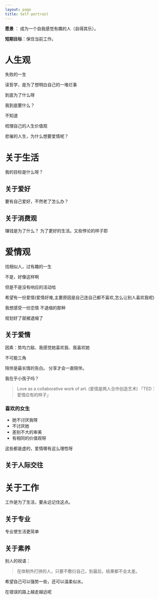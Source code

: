 ```yaml
---
layout: page
title: Self-portrait
---
```


**愿景** ： 成为一个自我感觉有趣的人（自得其乐）。


**短期目标**：保住当前工作。

# 人生观
失败的一生

读哲学，是为了想明白自己的一堆烂事

到底为了什么呀

我到底要什么？

不知道

梳理自己的人生价值观


悲催的人生，为什么想要爱情呢？

# 关于生活
我的目标是什么呀？


## 关于爱好
要有自己爱好，不然老了怎么办？

## 关于消费观
赚钱是为了什么？
为了更好的生活。又些悖论的样子耶

# 爱情观
找相似人，过有趣的一生

不是，好像这样啊   

但是不是没有响应的活动哈

希望有一份爱情(爱情好难,主要原因是自己连自己都不喜欢,怎么让别人喜欢我呢)

我想感受一份恋情 不退缩的那种

规划好了就被退缩了



## 关于爱情
因素：势均力敌、我感觉她喜欢我、我喜欢她

不可能三角


陪伴是最长情的告白。
分享才会一直陪伴。

我在乎小孩子吗？

> Love as a collaborative work of art. (爱情是两人合作创造艺术) 「TED：爱情应有的样子」

### 喜欢的女生
- 她不讨厌我呀
- 不讨厌她
- 差别不大的审美
- 有相同的价值观呀

这些都是虚的，爱情哪有这么理性呀

## 关于人际交往

# 关于工作
工作是为了生活，要永远记住这点。
## 关于专业
专业使生活更简单

## 关于素养

别人的祝语：
> 在体制外打拼的人，只要不敷衍自己，到最后，结果都不会太差。


希望自己可以强势一些，还可以温柔似水。


在错误的路上越走越远呢
